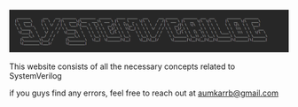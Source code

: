                                                                                                                                          
                                                                                                                                         

                                                                                                      
                                                                                                                                                
                                                                                                                                                
![alt text](image-1.png)












This website consists of all the necessary concepts related to SystemVerilog

if you guys find any errors, feel free to reach out at aumkarrb@gmail.com